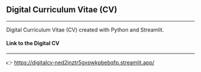 ## Digital Curriculum Vitae (CV)

***

Digital Curriculum Vitae (CV) created with Python and Streamlit.

#### Link to the Digital CV
***
👉 https://digitalcv-ned2jnztr5gxpwkpbebqfp.streamlit.app/

